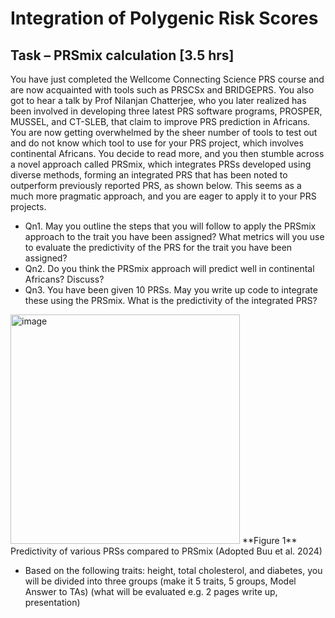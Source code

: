 # Integration of Polygenic Risk Scores

## Task – PRSmix calculation [3.5 hrs]
 
You have just completed the Wellcome Connecting Science PRS course and are now acquainted with tools such as PRSCSx and BRIDGEPRS. You also got to hear a talk by Prof Nilanjan Chatterjee, who you later realized has been involved in developing three latest PRS software programs, PROSPER, MUSSEL, and CT-SLEB, that claim to improve PRS prediction in Africans. You are now getting overwhelmed by the sheer number of tools to test out and do not know which tool to use for your PRS project, which involves continental Africans. You decide to read more, and you then stumble across a novel approach called PRSmix, which integrates PRSs developed using diverse methods, forming an integrated PRS that has been noted to outperform previously reported PRS, as shown below. This seems as a much more pragmatic approach, and you are eager to apply it to your PRS projects.

* Qn1. May you outline the steps that you will follow to apply the PRSmix approach to the trait you have been assigned? What metrics will you use to evaluate the predictivity of the PRS for the trait you have been assigned?
* Qn2. Do you think the PRSmix approach will predict well in continental Africans? Discuss?
* Qn3. You have been given 10 PRSs. May you write up code to integrate these using the PRSmix. What is the predictivity of the integrated PRS?
 
<img width="367" alt="image" src="https://github.com/WCSCourses/PRS2024/assets/13121809/fbb3afbd-3fa2-4c9f-ae68-61a468df7969">
**Figure 1** Predictivity of various PRSs compared to PRSmix (Adopted Buu et al. 2024)

* Based on the following traits: height, total cholesterol, and diabetes, you will be divided into three groups (make it 5 traits, 5 groups, Model Answer to TAs) (what will be evaluated e.g. 2 pages write up, presentation)

  
